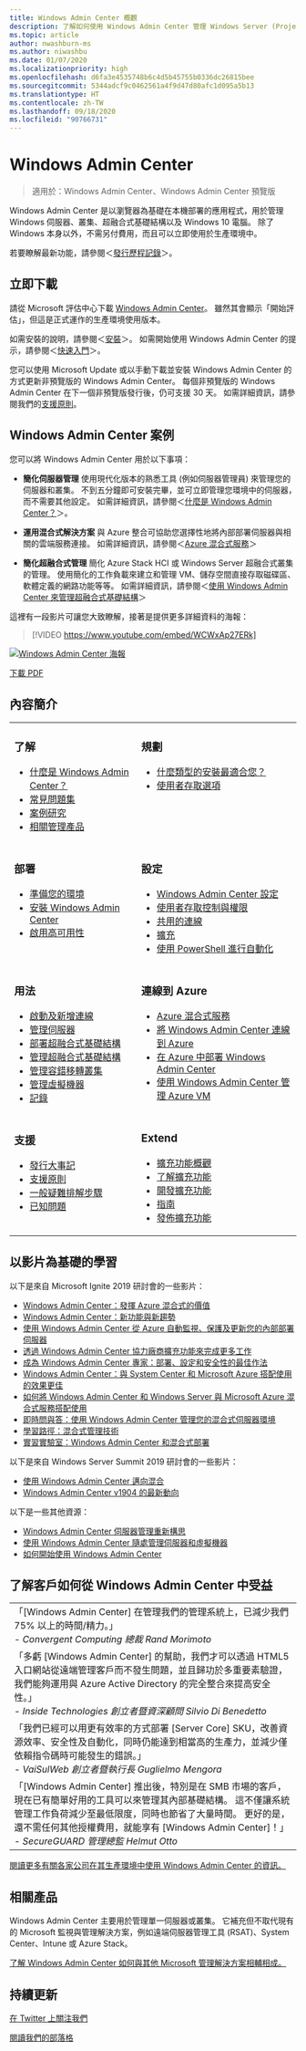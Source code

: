 ```yaml
---
title: Windows Admin Center 概觀
description: 了解如何使用 Windows Admin Center 管理 Windows Server (Project Honolulu)
ms.topic: article
author: nwashburn-ms
ms.author: niwashbu
ms.date: 01/07/2020
ms.localizationpriority: high
ms.openlocfilehash: d6fa3e4535748b6c4d5b45755b0336dc26815bee
ms.sourcegitcommit: 5344adcf9c0462561a4f9d47d80afc1d095a5b13
ms.translationtype: HT
ms.contentlocale: zh-TW
ms.lasthandoff: 09/18/2020
ms.locfileid: "90766731"
---
```

# <a name="windows-admin-center"></a>Windows Admin Center

> 適用於：Windows Admin Center、Windows Admin Center 預覽版

Windows Admin Center 是以瀏覽器為基礎在本機部署的應用程式，用於管理 Windows 伺服器、叢集、超融合式基礎結構以及 Windows 10 電腦。 除了 Windows 本身以外，不需另付費用，而且可以立即使用於生產環境中。

若要瞭解最新功能，請參閱＜[發行歷程記錄](support/release-history.md)＞。

## <a name="download-now"></a>立即下載

請從 Microsoft 評估中心下載 [Windows Admin Center](https://www.microsoft.com/evalcenter/evaluate-windows-admin-center)。 雖然其會顯示「開始評估」，但這是正式運作的生產環境使用版本。

如需安裝的說明，請參閱＜[安裝](deploy/install.md)＞。 如需開始使用 Windows Admin Center 的提示，請參閱＜[快速入門](use/get-started.md)＞。

您可以使用 Microsoft Update 或以手動下載並安裝 Windows Admin Center 的方式更新非預覽版的 Windows Admin Center。 每個非預覽版的 Windows Admin Center 在下一個非預覽版發行後，仍可支援 30 天。 如需詳細資訊，請參閱我們的[支援原則](support/index.md)。

## <a name="windows-admin-center-scenarios"></a>Windows Admin Center 案例

您可以將 Windows Admin Center 用於以下事項：

- **簡化伺服器管理** 使用現代化版本的熟悉工具 (例如伺服器管理員) 來管理您的伺服器和叢集。 不到五分鐘即可安裝完畢，並可立即管理您環境中的伺服器，而不需要其他設定。 如需詳細資訊，請參閱＜[什麼是 Windows Admin Center？](understand/what-is.md)＞。

- **運用混合式解決方案** 與 Azure 整合可協助您選擇性地將內部部署伺服器與相關的雲端服務連接。 如需詳細資訊，請參閱＜[Azure 混合式服務](azure/index.md)＞

- **簡化超融合式管理** 簡化 Azure Stack HCI 或 Windows Server 超融合式叢集的管理。 使用簡化的工作負載來建立和管理 VM、儲存空間直接存取磁碟區、軟體定義的網路功能等等。 如需詳細資訊，請參閱＜[使用 Windows Admin Center 來管理超融合式基礎結構](use/manage-hyper-converged.md)＞

這裡有一段影片可讓您大致瞭解，接著是提供更多詳細資料的海報：
> [!VIDEO https://www.youtube.com/embed/WCWxAp27ERk]

[![Windows Admin Center 海報](media/WAC1910Poster_thumb_small.PNG)](media/WAC1910Poster_thumb.png)

[下載 PDF](https://github.com/MicrosoftDocs/windowsserverdocs/raw/master/WindowsServerDocs/manage/windows-admin-center/media/WindowsAdminCenter1910Poster.pdf)

## <a name="contents-at-a-glance"></a>內容簡介

<table>
    <tr></tr>
    <tr>
        <td style="vertical-align: top;">
            <h3>了解</h3>
            <ul>
            <li><a href="understand/what-is.md">什麼是 Windows Admin Center？</a>
            <li><a href="understand/faq.md">常見問題集</a>
            <li><a href="understand/case-studies.md">案例研究</a>
            <li><a href="understand/related-management.md">相關管理產品</a>
            </ul>
        </td>
        <td style="vertical-align: top;">
            <h3>規劃</h3>
            <ul>
            <li><a href="plan/installation-options.md">什麼類型的安裝最適合您？</a>
            <li><a href="plan/user-access-options.md">使用者存取選項</a>
            <br>
            </ul>
        </td>
    </tr>
    <tr>
        <td style="vertical-align: top;">
            <h3>部署</h3>
            <ul>
            <li><a href="deploy/prepare-environment.md">準備您的環境</a>
            <li><a href="deploy/install.md">安裝 Windows Admin Center</a>
            <li><a href="deploy/high-availability.md">啟用高可用性</a>
         </ul>
        </td>
        <td style="vertical-align: top;">
            <h3>設定</h3>
            <ul>
            <li><a href="configure/settings.md">Windows Admin Center 設定</a>
            <li><a href="configure/user-access-control.md">使用者存取控制與權限</a>
            <li><a href="configure/shared-connections.md">共用的連線</a>
            <li><a href="configure/using-extensions.md">擴充</a>
            <li><a href="configure/use-powershell.md">使用 PowerShell 進行自動化</a>
            </ul>
        </td>
    </tr>
    <tr>
        <td style="vertical-align: top;">
            <h3>用法</h3>
            <ul>
            <li><a href="use/get-started.md">啟動及新增連線</a>
            <li><a href="use/manage-servers.md">管理伺服器</a>
            <li><a href="use/deploy-hyperconverged-infrastructure.md">部署超融合式基礎結構</a>
            <li><a href="use/manage-hyper-converged.md">管理超融合式基礎結構</a>
            <li><a href="use/manage-failover-clusters.md">管理容錯移轉叢集</a>
            <li><a href="use/manage-virtual-machines.md">管理虛擬機器</a>
            <li><a href="use/logging.md">記錄</a>
            </ul>
        </td>
        <td style="vertical-align: top;">
            <h3>連線到 Azure</h3>
            <ul>
            <li><a href="azure/index.md">Azure 混合式服務</a></li>
            <li><a href="azure/azure-integration.md">將 Windows Admin Center 連線到 Azure </a></li>
            <li><a href="azure/deploy-wac-in-azure.md">在 Azure 中部署 Windows Admin Center</a></li>
            <li><a href="azure/manage-azure-vms.md">使用 Windows Admin Center 管理 Azure VM</a></li>
            </ul>
        </td>
    </tr>
    <tr>
            <td style="vertical-align: top;">
            <h3>支援</h3>
            <ul>
            <li><a href="support/release-history.md">發行大事記</a>
            <li><a href="support/index.md">支援原則</a>
            <li><a href="support/troubleshooting.md">一般疑難排解步驟</a>
            <li><a href="support/known-issues.md">已知問題</a>
            </ul>
        </td>
            <td style="vertical-align: top;">
            <h3>Extend</h3>
            <ul>
            <li><a href="extend/extensibility-overview.md">擴充功能概觀</a>
            <li><a href="extend/understand-extensions.md">了解擴充功能</a>
            <li><a href="extend/developing-extensions.md">開發擴充功能</a>
            <li><a href="extend/publish-extensions.md">指南</a>
            <li><a href="extend/publish-extensions.md">發佈擴充功能</a>
            </ul>
        </td>
    </tr>

</table>

## <a name="video-based-learning"></a>以影片為基礎的學習

以下是來自 Microsoft Ignite 2019 研討會的一些影片：

- [Windows Admin Center：發揮 Azure 混合式的價值](https://aka.ms/WAC-BRK3165)
- [Windows Admin Center：新功能與新趨勢](https://aka.ms/WAC-BRK2048)
- [使用 Windows Admin Center 從 Azure 自動監視、保護及更新您的內部部署伺服器](https://aka.ms/WAC-THR2146)
- [透過 Windows Admin Center 協力廠商擴充功能來完成更多工作](https://aka.ms/WAC-THR2140)
- [成為 Windows Admin Center 專家：部署、設定和安全性的最佳作法](https://aka.ms/WAC-THR2135)
- [Windows Admin Center：與 System Center 和 Microsoft Azure 搭配使用的效果更佳](https://aka.ms/WAC-THR2176)
- [如何將 Windows Admin Center 和 Windows Server 與 Microsoft Azure 混合式服務搭配使用](https://aka.ms/WAC-THR2073)
- [即時問與答：使用 Windows Admin Center 管理您的混合式伺服器環境](https://aka.ms/WAC-MLS1055)
- [學習路徑：混合式管理技術](https://aka.ms/WAC-HybridMgmtTech)
- [實習實驗室：Windows Admin Center 和混合式部署](/learn/?WT.mc_id=sitertzn_homepage_learn-redirect-handsonlabs)

以下是來自 Windows Server Summit 2019 研討會的一些影片：

- [使用 Windows Admin Center 邁向混合](https://aka.ms/WAC-WSS2019-GoHybridWAC)
- [Windows Admin Center v1904 的最新動向](https://aka.ms/WAC-WSS2019-WhatsNewv1904)

以下是一些其他資源：

- [Windows Admin Center 伺服器管理重新構思](https://aka.ms/WAC-ServerMgmtReimagined)
- [使用 Windows Admin Center 隨處管理伺服器和虛擬機器](https://aka.ms/WAC-Webinar2019)
- [如何開始使用 Windows Admin Center](https://www.youtube.com/embed/PcQj6ZklmK0)

## <a name="see-how-customers-are-benefitting-from-windows-admin-center"></a>了解客戶如何從 Windows Admin Center 中受益

|     |
| --- |
| 「[Windows Admin Center] 在管理我們的管理系統上，已減少我們 75% 以上的時間/精力。」<br> *- Convergent Computing 總裁 Rand Morimoto* |
| 「多虧 [Windows Admin Center] 的幫助，我們才可以透過 HTML5 入口網站從遠端管理客戶而不發生問題，並且歸功於多重要素驗證，我們能夠運用與 Azure Active Directory 的完全整合來提高安全性。」<br/> *- Inside Technologies 創立者暨資深顧問 Silvio Di Benedetto* |
| 「我們已經可以用更有效率的方式部署 [Server Core] SKU，改善資源效率、安全性及自動化，同時仍能達到相當高的生產力，並減少僅依賴指令碼時可能發生的錯誤。」 <br/> *- VaiSulWeb 創立者暨執行長 Guglielmo Mengora* |
| 「[Windows Admin Center] 推出後，特別是在 SMB 市場的客戶，現在已有簡單好用的工具可以來管理其內部基礎結構。 這不僅讓系統管理工作負荷減少至最低限度，同時也節省了大量時間。 更好的是，還不需任何其他授權費用，就能享有 [Windows Admin Center]！」 <br/> *- SecureGUARD 管理總監 Helmut Otto* |

[閱讀更多有關各家公司在其生產環境中使用 Windows Admin Center 的資訊。](understand/case-studies.md)

## <a name="related-products"></a>相關產品

Windows Admin Center 主要用於管理單一伺服器或叢集。 它補充但不取代現有的 Microsoft 監視與管理解決方案，例如遠端伺服器管理工具 (RSAT)、System Center、Intune 或 Azure Stack。

[了解 Windows Admin Center 如何與其他 Microsoft 管理解決方案相輔相成。](understand/related-management.md)

## <a name="stay-updated"></a>持續更新

[在 Twitter 上關注我們](https://twitter.com/servermgmt)

[閱讀我們的部落格](https://techcommunity.microsoft.com/t5/windows-admin-center-blog/bg-p/Windows-Admin-Center-Blog)